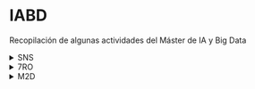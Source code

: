 # IABD
Recopilación de algunas actividades del Máster de IA y Big Data

  [comment]:(SNS)

  <details>
      <summary>SNS</summary>
  
  [Gestión de ficheros en Google Colab](SNS/UT1/T1_colab/Ayoze_Gil_Sosa_Act_1_1.ipynb)<br>
  [Análisis de Observaciones Influyentes](SNS/UT2/T1/Ayoze_Gil_Sosa_Ejemplo_2_4_Observaciones_influyentes.ipynb)<br>
  [Escalamiento de Datos](SNS/UT2/T1/Ayoze_Gil_Sosa_Ejemplo_2_5_Escalamiento_de_datos.ipynb)<br>
  [Métricas de Error](SNS/UT3/T1/Ayoze_Gil_Sosa_Act_3_1_Metricas_de_error.ipynb)<br>
  [Comparativa NaiveBayes: Iris](SNS/UT3/T2/Ayoze_Gil_Sosa_Act_3_2_Iris_NaiveBayes.ipynb)<br>
  [Comparativa NaiveBayes: Penguins](SNS/UT3/T2/Ayoze_Gil_Sosa_Act_3_2_Penguin_NaiveBayes.ipynb)<br>
  [Cross Validation](SNS/UT3/T3)<br>
  [Dataset Algoritmos Machine Learning en Spark](SNS/UT3/T4)<br>
  [Dataset Algoritmos Machine Learning en Spark 2](SNS/EP_1_2_3)<br>
  
  </details>
  
  [comment]:(7RO)
  <details>
      <summary>7RO</summary>

  [Regresión Lineal](7RO/T1)<br>
  [Generación de Laberinto y Algoritmos BFS y DFS](7RO/T2)<br>
  [Prueba código R y Python en diferentes IDE](7RO/T3)<br>
  [Clasificación Multiclass con SVM](7RO/T4)<br>
  [Agente 3 en Raya con Q-Learning](7RO/T5)<br>
  
  </details>
  

  [comment]:(M2D)
  <details>
      <summary>M2D</summary>

  [Diseño de máquinas de Turing con JFLAP](M2D/T1)
  [(web JFLAP)](https://www.jflap.org/)<br>
  [Problema del Viajante con Algoritmo Genético](M2D/T2/M2D_AG.ipynb)<br>
  [Planificación con STRIPS: versión extendida](M2D/T3/M2D_STRIPS.ipynb)<br>
  [Planificación con STRIPS: versión simplificada](M2D/T3/M2D_STRIPS_v2.ipynb)<br>

  </details>
